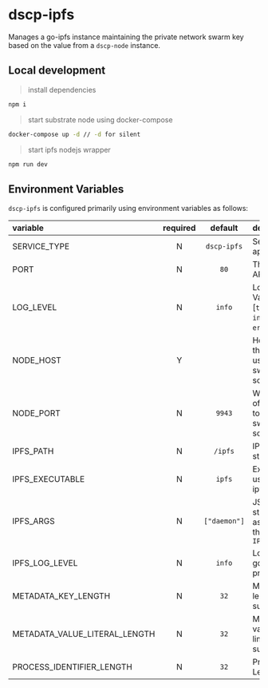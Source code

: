 # dscp-ipfs

Manages a go-ipfs instance maintaining the private network swarm key based on the value from a `dscp-node` instance.

## Local development
> install dependencies
```sh
npm i
```
> start substrate node using docker-compose
```sh
docker-compose up -d // -d for silent
```
> start ipfs nodejs wrapper
```sh
npm run dev
```

## Environment Variables

`dscp-ipfs` is configured primarily using environment variables as follows:

| variable                      | required |   default    | description                                                                          |
| :---------------------------- | :------: | :----------: | :----------------------------------------------------------------------------------- |
| SERVICE_TYPE                  |    N     | `dscp-ipfs`  | Service type to appear in logs                                                       |
| PORT                          |    N     |     `80`     | The port for the API to listen on                                                    |
| LOG_LEVEL                     |    N     |    `info`    | Logging level. Valid values are [`trace`, `debug`, `info`, `warn`, `error`, `fatal`] |
| NODE_HOST                     |    Y     |              | Hostname of the `dscp-node` to use as the swarm key source                           |
| NODE_PORT                     |    N     |    `9943`    | Websocket port of the `dscp-node` to use as the swarm key source                     |
| IPFS_PATH                     |    N     |   `/ipfs`    | IPFS data storage path                                                               |
| IPFS_EXECUTABLE               |    N     |    `ipfs`    | Executable to use to run go-ipfs                                                     |
| IPFS_ARGS                     |    N     | `["daemon"]` | JSON array of strings to pass as arguments to the `IPFS_EXECUTABLE`                  |
| IPFS_LOG_LEVEL                |    N     |    `info`    | Log level of the go-ipfs child process                                               |
| METADATA_KEY_LENGTH           |    N     |     `32`     | Metadata key length in the substrate node                                            |
| METADATA_VALUE_LITERAL_LENGTH |    N     |     `32`     | Metadata literal value length limit in the substrate node                            |
| PROCESS_IDENTIFIER_LENGTH     |    N     |     `32`     | Process ID Length                                                                    |

